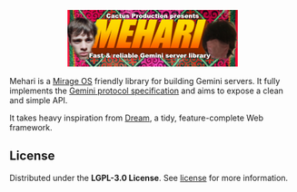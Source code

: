 <p align="center">
  <img src="docs/banner.png" />
</p>

Mehari is a [Mirage OS](https://mirageos.org/) friendly library for building Gemini servers. It fully implements the [Gemini protocol specification](https://gemini.circumlunar.space/docs/specification.gmi) and aims to expose a clean and simple API.

It takes heavy inspiration from [Dream](https://github.com/aantron/dream), a tidy, feature-complete Web framework.

## License

Distributed under the **LGPL-3.0 License**. See [license](LICENSE) for more information.
